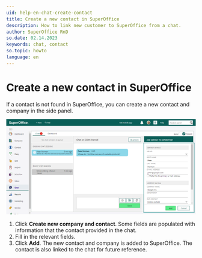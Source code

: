 ```yaml
---
uid: help-en-chat-create-contact
title: Create a new contact in SuperOffice
description: How to link new customer to SuperOffice from a chat.
author: SuperOffice RnD
so.date: 02.14.2023
keywords: chat, contact
so.topic: howto
language: en
---
```


# Create a new contact in SuperOffice

If a contact is not found in SuperOffice, you can create a new contact and company in the side panel.

![You can add a new contact to SuperOffice CRM through the side panel -screenshot][img1]

1. Click **Create new company and contact**. Some fields are populated with information that the contact provided in the chat.
2. Fill in the relevant fields.
3. Click **Add**. The new contact and company is added to SuperOffice. The contact is also linked to the chat for future reference.

<!-- Referenced links -->

<!-- Referenced images -->
[img1]: media/chat-add-new-to-contact.png
